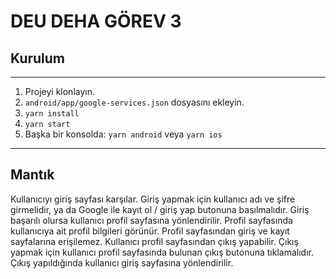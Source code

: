 # DEU DEHA GÖREV 3

## Kurulum

---

1. Projeyi klonlayın.
1. `android/app/google-services.json` dosyasını ekleyin.
1. `yarn install`
1. `yarn start`
1. Başka bir konsolda: `yarn android` veya `yarn ios`
---

## Mantık
Kullanıcıyı giriş sayfası karşılar. Giriş yapmak için kullanıcı adı ve şifre girmelidir, ya da Google ile kayıt ol / giriş yap butonuna basılmalıdır. Giriş başarılı olursa kullanıcı profil sayfasına yönlendirilir. Profil sayfasında kullanıcıya ait profil bilgileri görünür. Profil sayfasından giriş ve kayıt sayfalarına erişilemez. Kullanıcı profil sayfasından çıkış yapabilir. Çıkış yapmak için kullanıcı profil sayfasında bulunan çıkış butonuna tıklamalıdır. Çıkış yapıldığında kullanıcı giriş sayfasına yönlendirilir.
